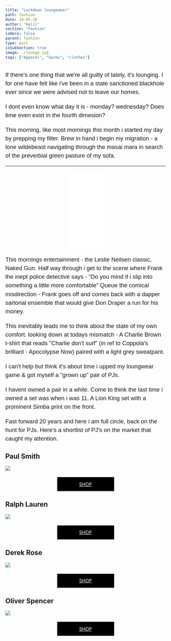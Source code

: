 ```yaml
---
title: "Lockdown loungewear"
path: fashion
date: 14-05-20
author: "Halil"
section: "Fashion"
isHero: false
parent: fashion
type: post
isSubSection: true
image: ./lounge.jpg
tags: ["Apparel", "Garms", "clothes"]
---
```

<style>

@import url('https://fonts.googleapis.com/css2?family=Marck+Script&display=swap');
@import url('https://fonts.googleapis.com/css2?family=Lato:ital,wght@0,400;0,700;1,400;1,700&display=swap');
@import url('https://fonts.googleapis.com/css2?family=Changa&display=swap');

.cont {
    margin: 20px 0 20px 0;
    display: flex;
    justify-content: space-between;
}

.cont iframe {
    margin: 0 auto;
    display: block;
}

.container {
    display: flex;
}

.button {
    display: flex;
    justify-content: center;
    align-items: center;
    padding: 2px;
    color: white;
    margin: 20px auto 0 auto;
    width: 175px;
    height: 40px;
    background-color: black;
    text-transform: uppercase;
    font-size: 0.9rem;
}

ul {
    margin: 7px 0 0 0;
}

p {
    font-size: 0.9rem;
    line-height: 1.85rem;
    font-family: 'Lato', sans-serif;
}

ul > li {
    font-size: 0.9rem;
    line-height: 1.45rem;
    letter-spacing: 0.025rem;
    font-family: 'Lato', sans-serif;
}

h4 {
    font-family: Arial, Helvetica, sans-serif;
    font-size: 1.4rem;
    letter-spacing: 0.005rem;
    color: #000000
    padding: 0;
    margin: 10px 0 30px 0;
}

@media (min-width: 768px) {

    p {
        font-size: 1.15rem;
        line-height: 1.7rem;
        font-family: 'Nunito', sans-serif;sans-serif;
    }

    ul > li {
        font-size: 1.05rem;
        line-height: 1.55rem;
        font-family: 'Nunito', sans-serif;sans-serif;
    }

    h4 {
        font-size: 1.8rem;
    }
}

@media (min-width: 1024px) {

    p {
        font-size: 1.15rem;
        line-height: 1.7rem;
        font-family: 'Nunito', sans-serif;sans-serif;
    }

    ul > li {
        font-size: 1.05rem;
        line-height: 1.55rem;
        font-family: 'Nunito', sans-serif;sans-serif;
    }

    h4 {
        font-size: 2rem;
    }
}

</style>

If there's one thing that we're all guilty of lately, it's lounging.
I for one have felt like i've been in a state sanctioned blackhole ever since we were advised not to leave our homes.

I dont even know what day it is - monday? wednesday? Does time even exist in the fourth dimesion?

This morning, like most mornings this month i started my day by prepping my filter.
Brew in hand i begin my migration - a lone wildebeast navigating through the masai mara in search of the preverbial green pasture of my sofa.

------------

<div class="cont">
<iframe style="width:120px;height:240px;" marginwidth="0" marginheight="0" scrolling="no" frameborder="0" src="//ws-eu.amazon-adsystem.com/widgets/q?ServiceVersion=20070822&OneJS=1&Operation=GetAdHtml&MarketPlace=GB&source=ac&ref=tf_til&ad_type=product_link&tracking_id=themavenist-21&marketplace=amazon&region=GB&placement=B07YBNB2PS&asins=B07YBNB2PS&linkId=a507c9d7e781234545bb981b946a3d02&show_border=true&link_opens_in_new_window=true&price_color=333333&title_color=0066c0&bg_color=ffffff">
</iframe>
</div>

This mornings entertainment - the Leslie Neilsen classic, Naked Gun.
Half way through i get to the scene where Frank the inept 
police detective says - "Do you mind if i slip into something a little more comfortable" 
Queue the comical misdirection - Frank goes off and comes back with a dapper sartorial ensemble that 
would give Don Draper a run for his money. 

This inevitably leads me to think about the state of my own comfort. looking down at todays mismatch - 
A Charlie Brown t-shirt that reads "Charlie don't surf" (in ref to Coppola's brilliant - Apocolypse Now) 
paired with a light grey sweatpant.

I can't help but think it's about time i upped my loungwear game & got myself a "grown up" pair of PJs.

I havent owned a pair in a while. Come to think the last time i owned a set was when i was 11. A Lion King set with a prominent Simba print on the front.

Fast forward 20 years and here i am full circle, back on the hunt for PJs. Here's a shortlist of PJ's on the market that caught my attention.

## Paul Smith
<!-- Men's Signature Stripe Cotton Pyjama Set With Navy Trims
Men's 'Signature Stripe' pyjama set crafted from luxurious 100% Italian cotton. The bottoms feature a button up fly fastening and a cream drawstring adjustable waistband. The three-button fastening top features two patch pockets and navy blue piping. -->

<img src="./paul_smith.jpg">
<div class="container">
<a  class="button" href="https://www.paulsmith.com/uk/men-s-signature-stripe-cotton-pyjama-set" target="_blank">
Shop
</a>
</div>

## Ralph Lauren
<!-- Gingham Poplin Long Sleep Set
This classic sleep set is designed in preppy mini-gingham poplin for the ultimate in comfort and style. -->

<img src="./ralph_lauren.jpeg">
<div class="container">
<a class="button" href="https://www.ralphlauren.co.uk/en/gingham-poplin-long-sleep-set-486046.html?dwvar486046_colorname=Light%20Blue%20Mini%20Gingham&cgid=men-accessories-loungewear-sleepwear&webcat=men%2Ffeatures%2FLoungewear#webcat=men%7Cfeatures%7CLoungewear&start=1&cgid=men-accessories-loungewear-sleepwear" target="_blank">
Shop
</a>
</div>

## Derek Rose
<!-- Men's Modern Fit Piped Pyjama
BRINDISI 45 PURE SILK SATIN NAVY
Luxuriously light and soft pure silk is digitally printed in Italy with a repeated golden yellow polka dot 
print for a PJ that looks and feels great on. -->

<img src="./derek_rose.jpg">
<div class="container">
<a class="button" href="https://www.derek-rose.com/men/clothing/mens-nightwear/mens-modern-fit-piped-pyjamas-brindisi-45-pure-silk-satin-navy.html" target="_blank">
Shop
</a>
</div>

## Oliver Spencer
<!-- Pyjama Shirt Cannington Blue
This loose fitting pyjama shirt has a short pointed collar, button fastening and simple cuff 
less sleeves with a one button and loop fastening.
Cannington cotton cloth is blue and grey moulne twisted check yarn made in Portugal. -->

<img src="./oli_spencer.jpg">
<div class="container">
<a class="button" href="https://oliverspencer.co.uk/pyjama-shirt-cannington-blue" target="_blank">
Shop
</a>
</div>